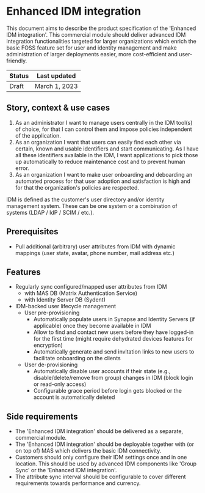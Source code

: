 # Enhanced IDM integration

This document aims to describe the product specification of the 'Enhanced IDM integration'. This commercial module should deliver advanced IDM integration functionalities targeted for larger organizations which enrich the basic FOSS feature set for user and identity management and make administration of larger deployments easier, more cost-efficient and user-friendly.

| Status | Last updated |
|--|--|
| Draft | March 1, 2023 |

## Story, context & use cases

1. As an administrator I want to manage users centrally in the IDM tool(s) of choice, for that I can control them and impose policies independent of the application.
2. As an organization I want that users can easily find each other via certain, known and usable identifiers and start communicating. As I have all these identifiers available in the IDM, I want applications to pick those up automatically to reduce maintenance cost and to prevent human error.
3. As an organization I want to make user onboarding and deboarding an automated process for that user adoption and satisfaction is high and for that the organization's policies are respected.

IDM is defined as the customer's user directory and/or identity management system. These can be one system or a combination of systems (LDAP / IdP / SCIM / etc.).

## Prerequisites

- Pull additional (arbitrary) user attributes from IDM with dynamic mappings (user state, avatar, phone number, mail address etc.)

## Features

- Regularly sync configured/mapped user attributes from IDM
	- with MAS DB (Matrix Authentication Service)
	- with Identity Server DB (Sydent)
- IDM-backed user lifecycle management
	- User pre-provisioning
		- Automatically populate users in Synapse and Identity Servers (if applicable) once they become available in IDM
		- Allow to find and contact new users before they have logged-in for the first time (might require dehydrated devices features for encryption)
		- Automatically generate and send invitation links to new users to facilitate onboarding on the clients
	- User de-provisioning
		- Automatically disable user accounts if their state (e.g., disable/delete/remove from group) changes in IDM (block login or read-only access)
		- Configurable grace period before login gets blocked or the account is automatically deleted

## Side requirements

- The 'Enhanced IDM integration' should be delivered as a separate, commercial module.
- The 'Enhanced IDM integration' should be deployable together with (or on top of) MAS which delivers the basic IDM connectivity.
- Customers should only configure their IDM settings once and in one location. This should be used by advanced IDM components like 'Group Sync' or the 'Enhanced IDM integration'.
- The attribute sync interval should be configurable to cover different requirements towards performance and currency.
